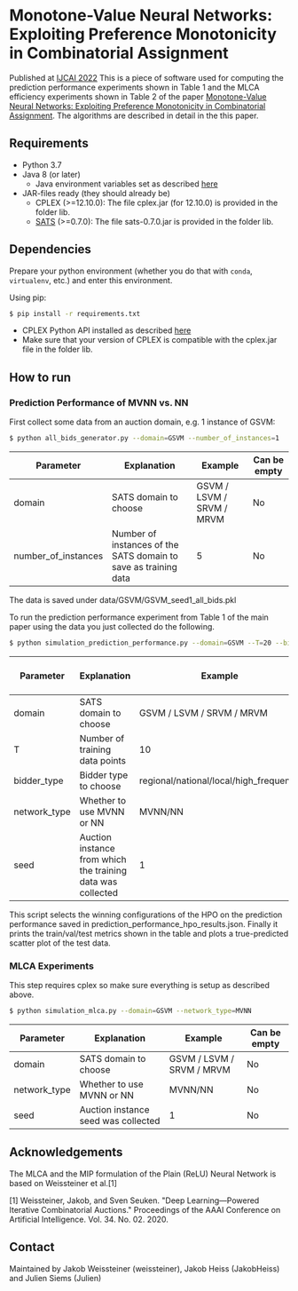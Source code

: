 # Monotone-Value Neural Networks: Exploiting Preference Monotonicity in Combinatorial Assignment

Published at [IJCAI 2022](https://www.ijcai.org/proceedings/2022/77)
This is a piece of software used for computing the prediction performance experiments shown in Table 1 and the MLCA efficiency experiments shown in Table 2 of the paper
[Monotone-Value Neural Networks: Exploiting Preference Monotonicity in Combinatorial Assignment](https://arxiv.org/abs/2109.15117). The algorithms are described in detail in the this paper.


## Requirements

* Python 3.7
* Java 8 (or later)
  * Java environment variables set as described [here](https://pyjnius.readthedocs.io/en/stable/installation.html#installation)
* JAR-files ready (they should already be)
  * CPLEX (>=12.10.0): The file cplex.jar (for 12.10.0) is provided in the folder lib.
  * [SATS](http://spectrumauctions.org/) (>=0.7.0): The file sats-0.7.0.jar is provided in the folder lib.

## Dependencies

Prepare your python environment (whether you do that with `conda`, `virtualenv`, etc.) and enter this environment.

Using pip:
```bash
$ pip install -r requirements.txt
```

* CPLEX Python API installed as described [here](https://www.ibm.com/support/knowledgecenter/SSSA5P_12.8.0/ilog.odms.cplex.help/CPLEX/GettingStarted/topics/set_up/Python_setup.html)
* Make sure that your version of CPLEX is compatible with the cplex.jar file in the folder lib.


## How to run

### Prediction Performance of MVNN vs. NN
First collect some data from an auction domain, e.g. 1 instance of GSVM:
```bash
$ python all_bids_generator.py --domain=GSVM --number_of_instances=1
```

| Parameter        | Explanation | Example  |Can be empty  |
| ------------- |-------------| -----|-----|
| domain      | SATS domain to choose | GSVM / LSVM / SRVM / MRVM | No |
| number_of_instances      | Number of instances of the SATS domain to save as training data | 5 | No |

The data is saved under data/GSVM/GSVM_seed1_all_bids.pkl

To run the prediction performance experiment from Table 1 of the main paper using the data you just collected do the following.
```bash
$ python simulation_prediction_performance.py --domain=GSVM --T=20 --bidder_type=national --network_type=MVNN --seed=1
```
| Parameter        | Explanation | Example  |Can be empty  |
| ------------- |-------------| -----|-----|
| domain      | SATS domain to choose | GSVM / LSVM / SRVM / MRVM | No |
| T      | Number of training data points | 10 | No |
| bidder_type      | Bidder type to choose | regional/national/local/high_frequency | No |
| network_type      | Whether to use MVNN or NN | MVNN/NN | No |
| seed      | Auction instance from which the training data was collected | 1 | No |

This script selects the winning configurations of the HPO on the prediction performance saved in prediction_performance_hpo_results.json.
Finally it prints the train/val/test metrics shown in the table and plots a true-predicted scatter plot of the test data.


### MLCA Experiments
This step requires cplex so make sure everything is setup as described above.
```bash
$ python simulation_mlca.py --domain=GSVM --network_type=MVNN
```
| Parameter        | Explanation | Example  |Can be empty  |
| ------------- |-------------| -----|-----|
| domain      | SATS domain to choose | GSVM / LSVM / SRVM / MRVM | No |
| network_type      | Whether to use MVNN or NN | MVNN/NN | No |
| seed      | Auction instance seed was collected | 1 | No |

## Acknowledgements

The MLCA and the MIP formulation of the Plain (ReLU) Neural Network is based on Weissteiner et al.[1]

[1] Weissteiner, Jakob, and Sven Seuken. "Deep Learning—Powered Iterative Combinatorial Auctions." Proceedings of the AAAI Conference on Artificial Intelligence. Vol. 34. No. 02. 2020.

## Contact

Maintained by Jakob Weissteiner (weissteiner), Jakob Heiss (JakobHeiss) and Julien Siems (Julien)
